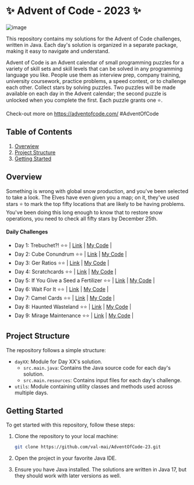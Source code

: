 # ✨ Advent of Code - 2023 ✨

![image](https://github.com/val-mai/AdventOfCode-23/assets/69992843/9de0f11c-f0f6-4410-a57b-8b8b93da9767)

This repository contains my solutions for the Advent of Code challenges, written in Java. Each day's solution is organized in a separate package, making it easy to navigate and understand.

Advent of Code is an Advent calendar of small programming puzzles for a variety of skill sets and skill levels that can be solved in any programming language you like. People use them as interview prep, company training, university coursework, practice problems, a speed contest, or to challenge each other.
Collect stars by solving puzzles. Two puzzles will be made available on each day in the Advent calendar; the second puzzle is unlocked when you complete the first.
Each puzzle grants one ⭐.

Check-out more on https://adventofcode.com/  #AdventOfCode

## Table of Contents

1. [Overwiew](#overview)
2. [Project Structure](#project-structure)
3. [Getting Started](#getting-started)

## Overview

Something is wrong with global snow production, and you've been selected to take a look. The Elves have even given you a map; on it, they've used stars ⭐ to mark the top fifty locations that are likely to be having problems. You've been doing this long enough to know that to restore snow operations, you need to check all fifty stars by December 25th.

#### Daily Challenges

- Day 1: Trebuchet?! ⭐⭐ | [Link](https://adventofcode.com/2023/day/1) | [My Code](day01/src/main/java/it/valmai/Trebuchet.java) |       
- Day 2: Cube Conundrum  ⭐⭐ | [Link](https://adventofcode.com/2023/day/2) | [My Code](day02/src/main/java/it/valmai/CubeConundrum.java) |         
- Day 3: Ger Ratios ⭐⭐ | [Link](https://adventofcode.com/2023/day/3) | [My Code](day03/src/main/java/it/valmai/GearRatios.java) |       
- Day 4: Scratchcards ⭐⭐ | [Link](https://adventofcode.com/2023/day/4) | [My Code](day04/src/main/java/it/valmai/Scratchcards.java) |         
- Day 5: If You Give a Seed a Fertilizer ⭐⭐ | [Link](https://adventofcode.com/2023/day/5) | [My Code](day05/src/main/java/it/valmai/IfYouGiveASeedAFertilizer.java) |       
- Day 6: Wait For It  ⭐⭐ | [Link](https://adventofcode.com/2023/day/6) | [My Code](day06/src/main/java/it/valmai/WaitForIt.java) |       
- Day 7: Camel Cards  ⭐⭐ | [Link](https://adventofcode.com/2023/day/7) | [My Code](day07/src/main/java/it/valmai/CamelCard.java) |  
- Day 8: Haunted Wasteland ⭐⭐ | [Link](https://adventofcode.com/2023/day/8) | [My Code](day08/src/main/java/it/valmai/HauntedWasteland.java) |  
- Day 9: Mirage Maintenance ⭐⭐ | [Link](https://adventofcode.com/2023/day/9) | [My Code](day09/src/main/java/it/valmai/MirageMaintenance.java) |  

## Project Structure

The repository follows a simple structure:

- `dayXX`: Module for Day XX's solution.
  - `src.main.java`: Contains the Java source code for each day's solution.
  - `src.main.resources`: Contains input files for each day's challenge.
- `utils`: Module containing utility classes and methods used across multiple days.

## Getting Started

To get started with this repository, follow these steps:

1. Clone the repository to your local machine:

   ```bash
   git clone https://github.com/val-mai/AdventOfCode-23.git

2. Open the project in your favorite Java IDE.
3. Ensure you have Java installed. The solutions are written in Java 17, but they should work with later versions as well.
